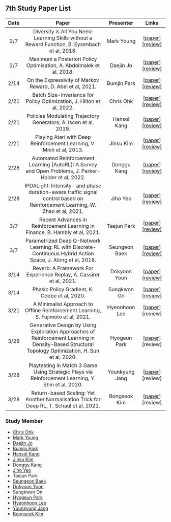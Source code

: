 ## 7th Study Paper List

Date | Paper | Presenter | Links
:---: | :---: | :---: | :---:
2/7 | Diversity is All You Need: Learning Skills without a Reward Function, B. Eysenbach et al, 2018. | Mark Young | [[paper]](https://arxiv.org/abs/1802.06070) [[review]](http://hugrypiggykim.com/2022/01/27/diayn/)
2/7 | Maximum a Posteriori Policy Optimisation, A. Abdolmalek et al, 2018. | Daejin Jo | [[paper]](https://arxiv.org/abs/1806.06920) [[review]](./220207%20-%20Maximum%20a%20Posteriori%20Policy%20Optimisation%2C%20A.%20Abdolmalek%20et%20al%2C%202018.pdf)
2/14 | On the Expressivity of Markov Reward, D. Abel et al, 2021. | Bumjin Park | [[paper]](https://deepmind.com/research/publications/2021/On-the-Expressivity-of-Markov-Reward) [[review]](./220214%20-%20On%20the%20Expressivity%20of%20Markov%20Reward%2C%20D.%20Abel%20et%20al%2C%202021.pdf)
2/21 | Batch Size-invariance for Policy Optimization, J. Hilton et al, 2022. | Chris Ohk | [[paper]](https://arxiv.org/abs/2110.00641) [[review]](./220221%20-%20Batch%20Size-invariance%20for%20Policy%20Optimization%2C%20J.%20Hilton%20et%20al%2C%202022.pdf)
2/21 | Policies Modulating Trajectory Generators, A. Iscen et al, 2019. | Hansol Kang | [[paper]](https://arxiv.org/abs/1910.02812) [[review]](./220221%20-%20Policies%20Modulating%20Trajectory%20Generators%2C%20A.%20Iscen%20et%20al%2C%202019.pdf)
2/21 | Playing Atari with Deep Reinforcement Learning, V. Mnih et al, 2013. | Jinsu Kim | [[paper]](https://arxiv.org/abs/1312.5602) [[review]](./220221%20-%20Playing%20Atari%20with%20Deep%20Reinforcement%20Learning%2C%20V.%20Mnih%20et%20al%2C%202013.pdf)
2/28 | Automated Reinforcement Learning (AutoRL): A Survey and Open Problems, J. Parker-Holder et al, 2022. | Donggu Kang | [[paper]](https://arxiv.org/abs/2201.03916) [[review]](./220228%20-%20Automated%20Reinforcement%20Learning%20(AutoRL)%2C%20A%20Survey%20and%20Open%20Problems%2C%20J.%20Parker-Holder%20et%20al%2C%202022.pdf)
2/28 | IPDALight: Intensity- and phase duration-aware traffic signal control based on Reinforcement Learning, W. Zhao et al, 2021. | Jiho Yeo | [[paper]](https://www.sciencedirect.com/science/article/abs/pii/S1383762121002587) [[review]](./220228%20-%20IPDALight%2C%20Intensity-%20and%20phase%20duration-aware%20traffic%20signal%20control%20based%20on%20Reinforcement%20Learning%2C%20W.%20Zhao%20et%20al%2C%202021.pdf)
3/7 | Recent Advances in Reinforcement Learning in Finance, B. Hambly et al, 2021. | Taejun Park | [[paper]](https://arxiv.org/abs/2112.04553) [[review]](./220307%20-%20Recent%20Advances%20in%20Reinforcement%20Learning%20in%20Finance%2C%20B.%20Hambly%20et%20al%2C%202021.pdf)
3/7 | Parametrized Deep Q-Network Learning: RL with Discrete-Continuous Hybrid Action Space, J. Xiong et al, 2018. | Seungeon Baek | [[paper]](https://arxiv.org/abs/1810.06394) [[review]](./220307%20-%20Parametrized%20Deep%20Q-Network%20Learning%2C%20RL%20with%20Discrete-Continuous%20Hybrid%20Action%20Space%2C%20J.%20Xiong%20et%20al%2C%202018.pdf)
3/14 | Reverb: A Framework For Experience Replay, A. Cassirer et al, 2021. | Dokyoon Yoon | [[paper]](https://arxiv.org/abs/2102.04736) [[review]](./220314%20-%20Reverb%2C%20A%20Framework%20For%20Experience%20Replay%2C%20A.%20Cassirer%20et%20al%2C%202021.pdf)
3/14 | Phasic Policy Gradient, K. Cobbe et al, 2020. | Sungkwon On | [[paper]](https://arxiv.org/abs/2009.04416) [[review]](./220314%20-%20Phasic%20Policy%20Gradient%2C%20K.%20Cobbe%20et%20al%2C%202020.pdf)
3/21 | A Minimalist Approach to Offline Reinforcement Learning, S. Fujimoto et al, 2021. | Hyeonhoon Lee | [[paper]](https://arxiv.org/abs/2106.06860) [review]
3/28 | Generative Design by Using Exploration Approaches of Reinforcement Learning in Density-Based Structural Topology Optimization, H. Sun et al, 2020. | Hyogeun Park | [[paper]](https://www.mdpi.com/2411-9660/4/2/10/htm) [review]
3/28 | Playtesting in Match 3 Game Using Strategic Plays via Reinforcement Learning, Y. Shin et al, 2020. | Younkyung Jang | [[paper]](https://ieeexplore.ieee.org/document/9034187) [review]
3/28 | Return-based Scaling: Yet Another Normalisation Trick for Deep RL, T. Schaul et al, 2021. | Bongseok Kim | [[paper]](https://arxiv.org/abs/2105.05347) [review]

### Study Member

* [Chris Ohk](http://www.github.com/utilForever)
* [Mark Young](http://www.github.com/tylee33)
* [Daejin Jo](http://www.github.com/twidddj)
* [Bumjin Park](http://www.github.com/fxnnxc)
* [Hansol Kang](http://www.github.com/OnesoulKang)
* [Jinsu Kim](http://www.github.com/zinzinbin)
* [Donggu Kang](http://www.github.com/HERIUN)
* [Jiho Yeo](http://www.github.com/jihoyeo)
* Taejun Park
* [Seungeon Baek](http://www.github.com/SeungeonBaek)
* [Dokyoon Yoon](http://www.github.com/ERU1206)
* Sungkwon On
* [Hyogeun Park](http://www.github.com/HyogeunPark93)
* [Hyeonhoon Lee](http://www.github.com/HyeonhoonLee)
* [Younkyung Jang](http://www.github.com/InspiringPeople)
* [Bongseok Kim](http://www.github.com/a2868740)